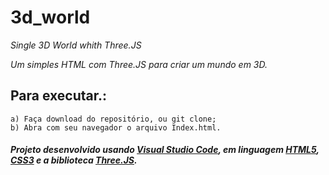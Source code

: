 # 3d_world
*Single 3D World whith Three.JS*

*Um simples HTML com Three.JS para criar um mundo em 3D.*

## Para executar.:

    a) Faça download do repositório, ou git clone;
    b) Abra com seu navegador o arquivo Index.html.

##### Projeto desenvolvido usando [Visual Studio Code](https://code.visualstudio.com), em linguagem [HTML5](https://developer.mozilla.org/en-US/docs/Web/Guide/HTML/HTML5), [CSS3](https://developer.mozilla.org/en-US/docs/Web/CSS) e a biblioteca [Three.JS](https://threejs.org/).
